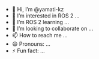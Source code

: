 - 👋 Hi, I’m @yamati-kz
- 👀 I’m interested in ROS 2 ...
- 🌱 I’m ROS 2 learning ...
- 💞️ I’m looking to collaborate on ...
- 📫 How to reach me ...
- 😄 Pronouns: ...
- ⚡ Fun fact: ...

<!---
yamati-kz/yamati-kz is a ✨ special ✨ repository because its `README.md` (this file) appears on your GitHub profile.
You can click the Preview link to take a look at your changes.
--->
